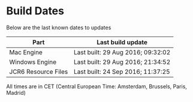 # Build Dates

Below are the last known dates to updates

Part | Last build update
-----|-----
Mac Engine | Last built: 29 Aug 2016; 09:32:02
Windows Engine | Last built: 29 Aug 2016; 21:34:52
JCR6 Resource Files | Last built: 24 Sep 2016; 11:37:25
All times are in CET (Central European Time: Amsterdam, Brussels, Paris, Madrid)



